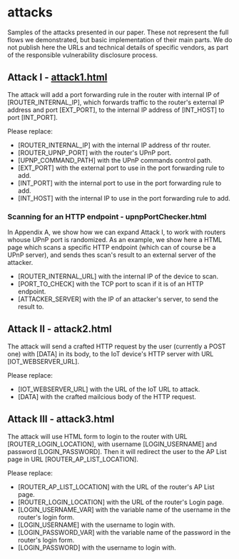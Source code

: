# attacks
Samples of the attacks presented in our paper.
These not represent the full flows we demonstrated, but basic implementation of their main parts.
We do not publish here the URLs and technical details of specific vendors, as part of the responsible vulnerability disclosure process.

## Attack I - [attack1.html](https://github.com/INP-attacks/attacks/blob/master/attack1.html)  

The attack will add a port forwarding rule in the router with internal IP of [ROUTER_INTERNAL_IP], which forwards traffic to the router's external IP address and port [EXT_PORT], to the internal IP address of [INT_HOST] to port [INT_PORT].

Please replace:
* [ROUTER_INTERNAL_IP] with the internal IP address of thr router.
* [ROUTER_UPNP_PORT] with the router's UPnP port.
* [UPNP_COMMAND_PATH] with the UPnP commands control path.
* [EXT_PORT] with the external port to use in the port forwarding rule to add.
* [INT_PORT] with the internal port to use in the port forwarding rule to add.
* [INT_HOST] with the internal IP to use in the port forwarding rule to add.

### Scanning for an HTTP endpoint - upnpPortChecker.html
In Appendix A, we show how we can expand Attack I, to work with routers whouse UPnP port is randomized. As an example, we show here a HTML page which scans a specific HTTP endpoint (which can of course be a UPnP server), and sends thes scan's result to an external server of the attacker.

* [ROUTER_INTERNAL_URL] with the internal IP of the device to scan.
* [PORT_TO_CHECK] with the TCP port to scan if it is of an HTTP endpoint.
* [ATTACKER_SERVER] with the IP of an attacker's server, to send the result to.


## Attack II - attack2.html

The attack will send a crafted HTTP request by the user (currently a POST one) with [DATA] in its body, to the IoT device's HTTP server with URL [IOT_WEBSERVER_URL].

Please replace:
* [IOT_WEBSERVER_URL] with the URL of the IoT URL to attack.
* [DATA] with the crafted mailcious body of the HTTP request.

## Attack III - attack3.html

The attack will use HTML form to login to the router with URL [ROUTER_LOGIN_LOCATION], with username [LOGIN_USERNAME] and password [LOGIN_PASSWORD]. Then it will redirect the user to the AP List page in URL [ROUTER_AP_LIST_LOCATION].

Please replace:
* [ROUTER_AP_LIST_LOCATION] with the URL of the router's AP List page.
* [ROUTER_LOGIN_LOCATION] with the URL of the router's Login page.
* [LOGIN_USERNAME_VAR] with the variable name of the username in the router's login form.
* [LOGIN_USERNAME] with the username to login with.
* [LOGIN_PASSWORD_VAR] with the variable name of the password in the router's login form.
* [LOGIN_PASSWORD] with the username to login with.




 
